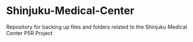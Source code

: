 # Shinjuku-Medical-Center
Repository for backing up files and folders related to the Shinjuku Medical Center P5R Project
